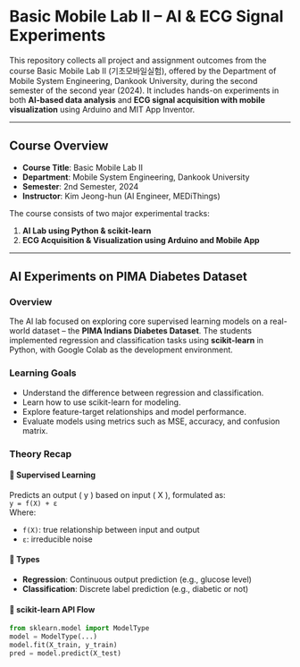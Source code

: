 # Basic Mobile Lab II – AI & ECG Signal Experiments

This repository collects all project and assignment outcomes from the course Basic Mobile Lab II (기초모바일실험), offered by the Department of Mobile System Engineering, Dankook University, during the second semester of the second year (2024).
It includes hands-on experiments in both **AI-based data analysis** and **ECG signal acquisition with mobile visualization** using Arduino and MIT App Inventor.

---

## Course Overview

- **Course Title**: Basic Mobile Lab II
- **Department**: Mobile System Engineering, Dankook University
- **Semester**: 2nd Semester, 2024
- **Instructor**: Kim Jeong-hun (AI Engineer, MEDiThings)

The course consists of two major experimental tracks:
1. **AI Lab using Python & scikit-learn**
2. **ECG Acquisition & Visualization using Arduino and Mobile App**

---

## AI Experiments on PIMA Diabetes Dataset

### Overview

The AI lab focused on exploring core supervised learning models on a real-world dataset – the **PIMA Indians Diabetes Dataset**. The students implemented regression and classification tasks using **scikit-learn** in Python, with Google Colab as the development environment.

### Learning Goals

- Understand the difference between regression and classification.
- Learn how to use scikit-learn for modeling.
- Explore feature-target relationships and model performance.
- Evaluate models using metrics such as MSE, accuracy, and confusion matrix.

### Theory Recap

#### 🔸 Supervised Learning

Predicts an output \( y \) based on input \( X \), formulated as:  
`y = f(X) + ε`  
Where:
- `f(X)`: true relationship between input and output
- `ε`: irreducible noise

#### 🔸 Types
- **Regression**: Continuous output prediction (e.g., glucose level)
- **Classification**: Discrete label prediction (e.g., diabetic or not)

#### 🔸 scikit-learn API Flow
```python
from sklearn.model import ModelType
model = ModelType(...)
model.fit(X_train, y_train)
pred = model.predict(X_test)
